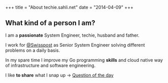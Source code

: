 +++
title = "About techie.sahli.net"
date = "2014-04-09"
+++

## What kind of a person I am?

I am a **passionate** System Engineer, techie, husband and father.

I work for [@Swisspost](https://twitter.com/SwissPost) as Senior System Engineer solving different problems on a daily basis.

In my spare time I improve my Go programming **skills** and cloud native way of infrastructure and software engineering. 

I like **to share** what I snap up → [Question of the day]

[#kubernetes]: /tags/kubernetes/
[#golang]: /tags/golang/
[#cloudnative]: /tags/cloudnative/

[Question of the day]: /categories/question-of-the-day/